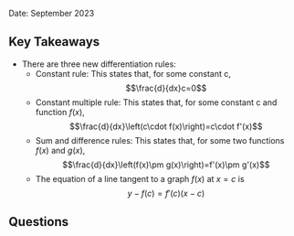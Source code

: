 Date: September 2023

## Key Takeaways

- There are three new differentiation rules:
    - Constant rule: This states that, for some constant c, $$\frac{d}{dx}c=0$$
    - Constant multiple rule: This states that, for some constant c and function $f(x)$, $$\frac{d}{dx}\left(c\cdot f(x)\right)=c\cdot f'(x)$$
    - Sum and difference rules: This states that, for some two functions $f(x)$ and $g(x)$, $$\frac{d}{dx}\left(f(x)\pm g(x)\right)=f'(x)\pm g'(x)$$
    - The equation of a line tangent to a graph $f(x)$ at $x=c$ is $$y-f(c)=f'(c)(x-c)$$

## Questions

